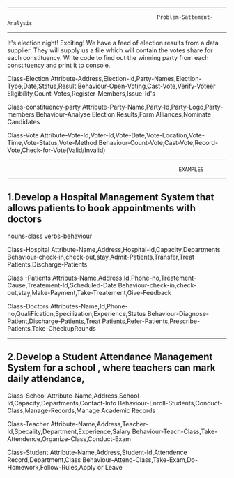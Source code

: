 ---------------------------------------------------------------------------------------------------------------------------------------------------------------------
                                                    Problem-Sattement-Analysis
----------------------------------------------------------------------------------------------------------------------------------------------------------------------

It's election night! 
Exciting! We have a feed of election results from a data supplier. They will supply us a file which will contain the votes share for each constituency. Write code to find out the winning party from each constituency and print it to console.

Class-Election
Attribute-Address,Election-Id,Party-Names,Election-Type,Date,Status,Result
Behaviour-Open-Voting,Cast-Vote,Verify-Voteer Eligibility,Count-Votes,Register-Members,Issue-Id's


Class-constituency-party
Attribute-Party-Name,Party-Id,Party-Logo,Party-members
Behaviour-Analyse Election Results,Form Alliances,Nominate Candidates


Class-Vote
Attribute-Vote-Id,Voter-Id,Vote-Date,Vote-Location,Vote-Time,Vote-Status,Vote-Method
Behaviour-Count-Vote,Cast-Vote,Record-Vote,Check-for-Vote(Valid/Invalid)



--------------------------------------------------------------------------------------------------------------
                                                           EXAMPLES
------------------------------------------------------------------------------------------------------------


1.Develop a Hospital Management System that allows patients to book appointments with doctors
---------------------------------------------------------------------------------------------------------------

nouns-class
verbs-behaviour

Class-Hospital
Attribute-Name,Address,Hospital-Id,Capacity,Departments
Behaviour-check-in,check-out,stay,Admit-Patients,Transfer,Treat Patients,Discharge-Patients

Class -Patients
Attributs-Name,Address,Id,Phone-no,Treatement-Cause,Treatement-Id,Scheduled-Date
Behaviour-check-in,check-out,stay,Make-Payment,Take-Treatement,Give-Feedback

Class-Doctors
Attributes-Name,Id,Phone-no,QualiFication,Specilization,Experience,Status
Behaviour-Diagnose-Patient,Discharge-Patients,Treat Patients,Refer-Patients,Prescribe-Patients,Take-CheckupRounds


------------------------------------------------------------------------------------------------------------------------------------------
2.Develop a Student Attendance Management System for a school , where teachers can mark daily attendance,
------------------------------------------------------------------------------------------------------------------------------------------


Class-School
Attribute-Name,Address,School-Id,Capacity,Departments,Contact-Info
Behaviour-Enroll-Students,Conduct-Class,Manage-Records,Manage Academic Records




Class-Teacher
Attribute-Name,Address,Teacher-Id,Specality,Department,Experience,Salary
Behaviour-Teach-Class,Take-Attendence,Organize-Class,Conduct-Exam






Class-Student
Attribute-Name,Address,Student-Id,Attendence Record,Department,Class
Behaviour-Attend-Class,Take-Exam,Do-Homework,Follow-Rules,Apply or Leave

